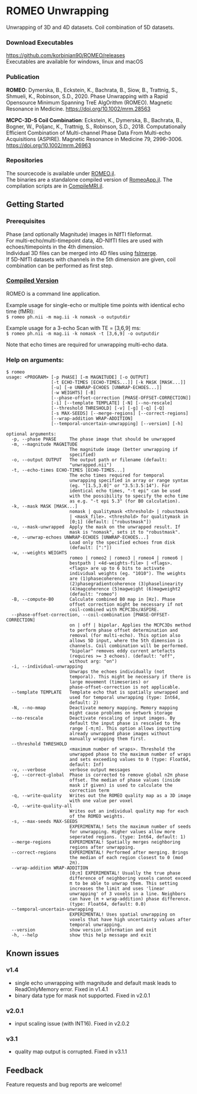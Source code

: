 # ROMEO Unwrapping
Unwrapping of 3D and 4D datasets.
Coil combination of 5D datasets.

### Download Executables
https://github.com/korbinian90/ROMEO/releases  
Executables are available for windows, linux and macOS

### Publication
**ROMEO**: Dymerska, B., Eckstein, K., Bachrata, B., Siow, B., Trattnig, S., Shmueli, K., Robinson, S.D., 2020. Phase Unwrapping with a Rapid Opensource Minimum Spanning TreE AlgOrithm (ROMEO). Magnetic Resonance in Medicine. https://doi.org/10.1002/mrm.28563

**MCPC-3D-S Coil Combination**:
Eckstein, K., Dymerska, B., Bachrata, B., Bogner, W., Poljanc, K., Trattnig, S., Robinson, S.D., 2018. Computationally Efficient Combination of Multi-channel Phase Data From Multi-echo Acquisitions (ASPIRE). Magnetic Resonance in Medicine 79, 2996–3006. https://doi.org/10.1002/mrm.26963

### Repositories
The sourcecode is available under [ROMEO.jl](https://github.com/korbinian90/ROMEO.jl).  
The binaries are a standalone compiled version of [RomeoApp.jl](https://github.com/korbinian90/RomeoApp.jl). The compilation scripts are in [CompileMRI.jl](https://github.com/korbinian90/CompileMRI.jl).

## Getting Started
### Prerequisites
Phase (and optionally Magnitude) images in NIfTI fileformat.  
For multi-echo/multi-timepoint data, 4D-NIfTI files are used with echoes/timepoints in the 4th dimension.   
Individual 3D files can be merged into 4D files using [fslmerge](https://fsl.fmrib.ox.ac.uk/fsl/fslwiki/Fslutils).  
If 5D-NIfTI datasets with channels in the 5th dimension are given, coil combination can be performed as first step. 

### [Compiled Version](https://github.com/korbinian90/ROMEO/releases)
ROMEO is a command line application.

Example usage for single-echo or multiple time points with identical echo time (fMRI):  
`$ romeo ph.nii -m mag.ii -k nomask -o outputdir`

Example usage for a 3-echo Scan with TE = [3,6,9] ms:  
`$ romeo ph.nii -m mag.ii -k nomask -t [3,6,9] -o outputdir`

Note that echo times are required for unwrapping multi-echo data.

### Help on arguments:
```
$ romeo
usage: <PROGRAM> [-p PHASE] [-m MAGNITUDE] [-o OUTPUT]
                 [-t ECHO-TIMES [ECHO-TIMES...]] [-k MASK [MASK...]]
                 [-u] [-e UNWRAP-ECHOES [UNWRAP-ECHOES...]]
                 [-w WEIGHTS] [-B]
                 [--phase-offset-correction [PHASE-OFFSET-CORRECTION]]
                 [-i] [--template TEMPLATE] [-N] [--no-rescale]
                 [--threshold THRESHOLD] [-v] [-g] [-q] [-Q]
                 [-s MAX-SEEDS] [--merge-regions] [--correct-regions]
                 [--wrap-addition WRAP-ADDITION]
                 [--temporal-uncertain-unwrapping] [--version] [-h]

optional arguments:
  -p, --phase PHASE     The phase image that should be unwrapped
  -m, --magnitude MAGNITUDE
                        The magnitude image (better unwrapping if
                        specified)
  -o, --output OUTPUT   The output path or filename (default:
                        "unwrapped.nii")
  -t, --echo-times ECHO-TIMES [ECHO-TIMES...]
                        The echo times required for temporal
                        unwrapping specified in array or range syntax
                        (eg. "[1.5,3.0]" or "3.5:3.5:14"). For
                        identical echo times, "-t epi" can be used
                        with the possibility to specify the echo time
                        as e.g. "-t epi 5.3" (for B0 calculation).
  -k, --mask MASK [MASK...]
                        nomask | qualitymask <threshold> | robustmask
                        | <mask_file>. <threshold> for qualitymask in
                        [0;1] (default: ["robustmask"])
  -u, --mask-unwrapped  Apply the mask on the unwrapped result. If
                        mask is "nomask", sets it to "robustmask".
  -e, --unwrap-echoes UNWRAP-ECHOES [UNWRAP-ECHOES...]
                        Load only the specified echoes from disk
                        (default: [":"])
  -w, --weights WEIGHTS
                        romeo | romeo2 | romeo3 | romeo4 | romeo6 |
                        bestpath | <4d-weights-file> | <flags>.
                        <flags> are up to 6 bits to activate
                        individual weights (eg. "1010"). The weights
                        are (1)phasecoherence
                        (2)phasegradientcoherence (3)phaselinearity
                        (4)magcoherence (5)magweight (6)magweight2
                        (default: "romeo")
  -B, --compute-B0      Calculate combined B0 map in [Hz]. Phase
                        offset correction might be necessary if not
                        coil-combined with MCPC3Ds/ASPIRE.
  --phase-offset-correction, --coil-combination [PHASE-OFFSET-CORRECTION]
                        on | off | bipolar. Applies the MCPC3Ds method
                        to perform phase offset determination and
                        removal (for multi-echo). This option also
                        allows 5D input, where the 5th dimension is
                        channels. Coil combination will be performed.
                        "bipolar" removes eddy current artefacts
                        (requires >= 3 echoes). (default: "off",
                        without arg: "on")
  -i, --individual-unwrapping
                        Unwraps the echoes individually (not
                        temporal). This might be necessary if there is
                        large movement (timeseries) or
                        phase-offset-correction is not applicable.
  --template TEMPLATE   Template echo that is spatially unwrapped and
                        used for temporal unwrapping (type: Int64,
                        default: 2)
  -N, --no-mmap         Deactivate memory mapping. Memory mapping
                        might cause problems on network storage
  --no-rescale          Deactivate rescaling of input images. By
                        default the input phase is rescaled to the
                        range [-π;π]. This option allows inputting
                        already unwrapped phase images without
                        manually wrapping them first.
  --threshold THRESHOLD
                        <maximum number of wraps>. Threshold the
                        unwrapped phase to the maximum number of wraps
                        and sets exceeding values to 0 (type: Float64,
                        default: Inf)
  -v, --verbose         verbose output messages
  -g, --correct-global  Phase is corrected to remove global n2π phase
                        offset. The median of phase values (inside
                        mask if given) is used to calculate the
                        correction term
  -q, --write-quality   Writes out the ROMEO quality map as a 3D image
                        with one value per voxel
  -Q, --write-quality-all
                        Writes out an individual quality map for each
                        of the ROMEO weights.
  -s, --max-seeds MAX-SEEDS
                        EXPERIMENTAL! Sets the maximum number of seeds
                        for unwrapping. Higher values allow more
                        seperated regions. (type: Int64, default: 1)
  --merge-regions       EXPERIMENTAL! Spatially merges neighboring
                        regions after unwrapping.
  --correct-regions     EXPERIMENTAL! Performed after merging. Brings
                        the median of each region closest to 0 (mod
                        2π).
  --wrap-addition WRAP-ADDITION
                        [0;π] EXPERIMENTAL! Usually the true phase
                        difference of neighboring voxels cannot exceed
                        π to be able to unwrap them. This setting
                        increases the limit and uses 'linear
                        unwrapping' of 3 voxels in a line. Neighbors
                        can have (π + wrap-addition) phase difference.
                        (type: Float64, default: 0.0)
  --temporal-uncertain-unwrapping
                        EXPERIMENTAL! Uses spatial unwrapping on
                        voxels that have high uncertainty values after
                        temporal unwrapping.
  --version             show version information and exit
  -h, --help            show this help message and exit
```

## Known issues
### v1.4
- single echo unwrapping with magnitude and default mask leads to ReadOnlyMemory error. Fixed in v1.4.1
- binary data type for mask not supported. Fixed in v2.0.1
### v2.0.1
- input scaling issue (with INT16). Fixed in v2.0.2
### v3.1
- quality map output is corrupted. Fixed in v3.1.1

## Feedback
Feature requests and bug reports are welcome!
